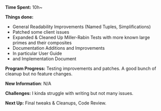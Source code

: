 **Time Spent:** 10h~

**Things done:**
 - General Readability Improvements (Named Tuples, Simplifications)
 - Patched some client issues
 - Expanded & Cleaned Up Miller-Rabin Tests with more known large primes and their composites
 - Documentation Additions and Improvements
 - In particular User Guide
 - and Implementation Document

**Program Progress:**
Testing improvements and patches. A good bunch of cleanup but no feature changes.

**New Information**:
N/A

**Challenges:**
I kinda struggle with writing but not many issues.

**Next Up:**
Final tweaks & Cleanups, Code Review.
